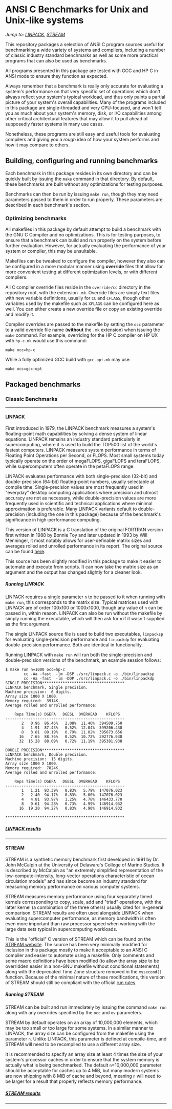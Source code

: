 # ANSI C Benchmarks for Unix and Unix-like systems

_Jump to: [LINPACK](http://github.com/nfinit/ansibench#linpack), [STREAM](http://github.com/nfinit/ansibench#stream)_

This repository packages a selection of ANSI C program sources useful for 
benchmarking a wide variety of systems and compilers, including a number 
of classic industry standard benchmarks as well as some more practical 
programs that can also be used as benchmarks.

All programs presented in this package are tested with GCC and HP C in 
ANSI mode to ensure they function as expected.

Always remember that a benchmark is really only accurate for evaluating 
a system's performance on that very specific set of operations which don't 
always reflect your system's typical workload, and thus only paints a 
partial picture of your system's overall capabilities. Many of the programs 
included in this package are single-threaded and very CPU-focused, and won't 
tell you as much about your system's memory, disk, or I/O capabilities 
among other critical architectural features that may allow it to pull 
ahead of supposedly faster systems in many use cases.

Nonetheless, these programs are still easy and useful tools for evaluating 
compilers and giving you a *rough* idea of how your system performs and 
how it may compare to others.

## Building, configuring and running benchmarks

Each benchmark in this package resides in its own directory and can be 
quickly built by issuing the `make` command in that directory. By default, 
these benchmarks are built without any optimizations for testing purposes.

Benchmarks can then be run by issuing `make run`, though they may need
parameters passed to them in order to run properly. These parameters are
described in each benchmark's section.

### Optimizing benchmarks

All makefiles in this package by default attempt to build a benchmark with 
the GNU C Compiler and no optimizations. This is for testing purposes, to 
ensure that a benchmark can build and run properly on the system before
further evaluation. However, for actually evaluating the performance of
your system or compiler, this may be unsuitable.

Makefiles can be tweaked to configure the compiler, however they also
can be configured in a more modular manner using **override** files that
allow for more convenient testing at different optimization levels, or
with different compilers.

All C compiler override files reside in the `override/cc` directory in 
the repository root, with the extension `.mk`. Override files are simply
text files with new variable definitions, usually for `CC` and `CFLAGS`,
though other variables used by the makefile such as `XFLAGS` can be
configured here as well. You can either create a new override file or
copy an existing override and modify it.

Compiler overrides are passed to the makefile by setting the `occ`
parameter to a valid override file name (**without** the `.mk`
extension) when issuing the `make` command. For example, overriding
for the HP C compiler on HP UX with `hp-c.mk`  would use this command:

`make occ=hp-c`

While a fully optimized GCC build with `gcc-opt.mk` may use:

`make occ=gcc-opt`

## Packaged benchmarks

### Classic Benchmarks
---------------------------------------------------------------------------
#### LINPACK

First introduced in 1979, the LINPACK benchmark measures a system's 
floating-point math capabilities by solving a dense system of linear 
equations. LINPACK remains an industry standard particularly in
supercomputing, where it is used to build the TOP500 list of the world's
fastest computers. LINPACK measures system performance in terms of Floating
Point Operations per Second, or FLOPS. Most small systems today typically 
operate on the order of megaFLOPS, gigaFLOPS and teraFLOPS, while
supercomputers often operate in the petaFLOPS range.

LINPACK evaluates performance with both single-precision (32-bit) and
double-precision (64-bit) floating-point numbers, usually selectable
at compile time. Single-precision values are most frequently used in 
"everyday" desktop computing applications where precision and 
utmost accuracy are not as necessary, while double-precision values
are more frequently used in scientific and technical applications where
minimal approximation is preferable. Many LINPACK variants default to
double-precision (including the one in this package) because of the
benchmark's significance in high-performance computing.

This version of LINPACK is a C translation of the original FORTRAN version
first written in 1988 by Bonnie Toy and later updated in 1993 by Will 
Menninger, it most notably allows for user-definable matrix sizes and
averages rolled and unrolled performance in its report. The original
source can be found [here](http://www.netlib.org/benchmark/linpackc.new).

This source has been slightly modified in this package to make it easier
to automate and execute from scripts. It can now take the matrix size as
an argument and the output has changed slightly for a cleaner look.

##### Running LINPACK

LINPACK requires a single parameter `n` to be passed to it when running 
with `make run`, this corresponds to the matrix size. Typical matrices 
used with LINPACK are of order 100x100 or 1000x1000, though any value of 
`n` can be passed in, within reason. LINPACK can also be run without the
makefile by simply running the executable, which will then ask for `n` if
it wasn't supplied as the first argument.

The single LINPACK source file is used to build two executables, `linpacksp` for evaluating single-precision performance and `linpackdp` for evaluating double-precision performance. Both are identical in functionality.

Running LINPACK with `make run` will run both the single-precision and 
double-precision versions of the benchmark, an example session follows:
```
$ make run n=1000 occ=hp-c
        cc -Aa -fast  -lm -DSP ./src/linpack.c -o ./bin/linpacksp
        cc -Aa -fast  -lm -DDP ./src/linpack.c -o ./bin/linpackdp
SINGLE PRECISION************************************
LINPACK benchmark, Single precision.
Machine precision:  6 digits.
Array size 1000 X 1000.
Memory required:  3914K.
Average rolled and unrolled performance:

    Reps Time(s) DGEFA   DGESL  OVERHEAD    KFLOPS
----------------------------------------------------
       2   0.96  86.46%   2.08%  11.46%  394509.750
       4   1.91  87.43%   0.52%  12.04%  399206.438
       8   3.81  88.19%   0.79%  11.02%  395673.656
      16   7.65  88.76%   0.52%  10.72%  392776.938
      32  15.28  88.09%   0.72%  11.19%  395381.938

DOUBLE PRECISION************************************
LINPACK benchmark, Double precision.
Machine precision:  15 digits.
Array size 1000 X 1000.
Memory required:  7824K.
Average rolled and unrolled performance:

    Reps Time(s) DGEFA   DGESL  OVERHEAD    KFLOPS
----------------------------------------------------
       1   1.21  93.39%   0.83%   5.79%  147076.023
       2   2.40  94.17%   0.83%   5.00%  147076.023
       4   4.81  93.97%   1.25%   4.78%  146433.770
       8   9.61  94.28%   0.73%   4.99%  146914.932
      16  19.20  94.27%   0.83%   4.90%  146914.932

****************************************************
```
##### [LINPACK results](https://github.com/nfinit/ansibench/wiki/LINPACK-results)
---------------------------------------------------------------------------
#### STREAM

STREAM is a synthetic memory benchmark first developed in 1991 by 
Dr. John McCalpin at the University of Delaware's College of Marine Studies.
It is described by McCalpin as "an extremely simplified representation of the
low-compute-intensity, long-vector operations characteristic of ocean
circulation models" and has since become an industry standard for measuring
memory performance on various computer systems.

STREAM measures memory performance using four separately timed kernels 
corresponding to copy, scale, add and "triad" operations, with the latter 
kernel (a combination of the three others) usually cited for in-general 
comparison. STREAM results are often used alongside LINPACK when evaluating
supercomputer performance, as memory bandwidth is often even more important
than raw processor speed when working with the large data sets typical in
supercomputing workloads.

This is the "official" C version of STREAM which can be found on the
[STREAM website](http://www.cs.virginia.edu/stream/). The source has been very
minimally modified for inclusion in this package mostly to make it acceptable
to an ANSI C compiler and easier to automate using a makefile. Only comments
and some macro definitions have been modified (to allow the array size to be
overridden easier in a non-GNU makefile without conditional statements) along
with the deprecated Time Zone structure removed in the `mysecond()` function.
Because of the minimal nature of these modifications, this version of STREAM
should still be compliant with the official 
[run rules](http://www.cs.virginia.edu/stream/ref.html#runrules).

##### Running STREAM 

STREAM can be built and run immediately by issuing the command `make run` along
with any overrides specified by the `occ` and `ov` parameters.

STREAM by default operates on an array of 10,000,000 elements, which may be
too small or too large for some systems. In a similar manner to LINPACK, the
array size can be configured from the makefile using the parameter `n`. Unlike
LINPACK, this parameter is defined at compile-time, and STREAM will need to be
recompiled to use a different array size.

It is recommended to specify an array size at least 4 times the size of your
system's processor caches in order to ensure that the system memory is
actually what is being benchmarked. The default `n`=10,000,000 parameter
should be acceptable for caches up to 4 MiB, but many modern systems are now
shipping with 8 MiB of cache and beyond, meaning `n` will need to be larger
for a result that properly reflects memory performance.

##### [STREAM results](https://github.com/nfinit/ansibench/wiki/STREAM-results)
---------------------------------------------------------------------------

